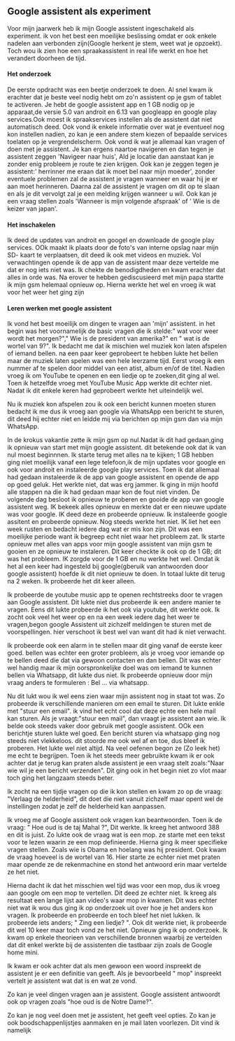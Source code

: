 ## Google assistent als experiment

Voor mijn jaarwerk heb ik mijn Google assistent ingeschakeld als experiment. ik von het best een moeilijke beslissing omdat er ook enkele nadelen aan verbonden zijn(Google herkent je stem, weet wat je opzoekt). Toch wou ik zien hoe een spraakassistent in real life werkt en hoe het verandert doorheen de tijd.

#### Het onderzoek

De eerste opdracht was een beetje onderzoek te doen. Al snel kwam ik erachter dat je beste veel nodig hebt om zo'n assistent op je gsm of tablet te activeren.
Je hebt de google assistent app en 1 GB nodig op je apparaat,de versie 5.0 van androit en 6.13 van googleapp en google play services.Ook moest ik spraakservices instellen als de assistent dat niet automatisch deed.
Ook vond ik enkele informatie over wat je eventueel nog kon instellen nadien, zo kan je een andere stem kiezen of bepaalde services toelaten op je vergrendelscherm.
Ook vond ik wat je allemaal kan vragen of doen met je assistent. Je kan ergens naartoe navigeren en dan 
tegen je assistent zeggen 'Navigeer naar huis', Ald je locatie dan aanstaat kan je zonder enig probleem je route te zien krijgen. Ook kan je zeggen tegen je assistent:' herrinner me eraan dat ik moet bel naar mijn moeder', zonder eventuele problemen zal de assistent je vragen wanneer en waar hij je er aan moet herinneren. Daarna zal de assistent je vragen om dit op te slaan en als je dit vervolgt zal je een melding krijgen wanneer u wil.
Ook kan je een vraag stellen zoals 'Wanneer is mijn volgende afspraak' of ' Wie is de keizer van japan'.


#### Het inschakelen

Ik deed de updates van androit en googel en downloade de google play services. OOk maakt ik plaats door de foto's van interne opslag naar mijn SD- kaart te verplaatsen, dit deed ik ook met videos en muziek. Vol verwachtingen opende ik de app van de assistent maar deze vertelde me dat er nog iets niet was. Ik chekte  de benodigdheden en kwam erachter dat alles in orde was. Na erover te hebben gediscusieerd met mijn papa startte ik mijn gsm helemaal opnieuw op. Hierna werkte het wel en vroeg ik wat voor het weer het ging zijn

#### Leren werken met google assistent

Ik vond het best moeilijk om dingen te vragen aan 'mijn' assistent. in het begin was het voornamelijk de basic vragen die ik stelde:" wat voor weer wordt het morgen?"," Wie is de  president van amerika?" en " wat is de wortel van 9?". Ik bedacht me dat ik mischien wel muziek kon laten afspelen of iemand bellen. na  een paar keer geprobeert te hebben lukte het bellen maar de muziek laten spelen was een hele leerzame tijd. Eerst vroeg ik een nummer af te spelen door middel van een atist, album en/of de titel. Nadien vroeg ik om YouTube te openen en een liedje op te zoeken,dit ging al wel. Toen ik hetzelfde vroeg met YouTube Music App werkte dit echter niet. Nadat ik dit enkele keren had geprobeert werkte het uiteindelijk wel.

Nu ik muziek kon afspelen zou ik ook een bericht kunnen moeten sturen bedacht ik me dus ik vroeg aan google via WhatsApp een bericht te sturen, dit deed hij echter niet en leidde mij via berichten op mijn gsm dan via mijn WhatsApp.

 In de krokus vakantie zette ik mijn gsm op nul.Nadat ik dit had gedaan,ging ik opnieuw van start met mijn google assistent. dit betekende ook dat ik van nul moest beginnnen. Ik starte terug met alles na te kijken; 1 GB hebben ging niet moeilijk vanaf een lege telefoon,ik de mijn updates voor google en ook voor androit en instaleerde google play services. Toen ik dat allemaal had gedaan instaleerde ik de app van google assistent en opende de app op goed geluk. Het werkte niet, dat was erg jammer. Ik ging in mijn hoofd alle stappen na die ik  had gedaan maar kon de fout niet vinden. 
De volgende dag besloot ik opnieuw te proberen en gooide de app van google assistent weg. IK bekeek alles opnieuw en merkte dat er een nieuwe update was voor google.  IK deed deze en probeerde opnieuw. Ik instaleerde google assitent en probeerde opnieuw. Nog steeds werkte het niet.
IK liet het een week rusten en bedacht iedere dag wat er mis kon zijn. Dit was een moeilijke periode want ik begreep echt niet waar het probleem zat. 
Ik starte opnieuw met alles van apps voor mijn google assistent van mijn gsm te gooien en ze opnieuw te instaleren. Dit keer checkte ik ook op de 1 GB; dit was het probleem. IK zorgde voor de 1 GB en nu werkte het wel. Omdat ik het al een keer had ingesteld bij google(gberuik van antwoorden door google assistent) hoefde ik dit niet opnieuw te doen. In totaal lukte dit terug na 2 weken. Ik probeerde het dit keer alleen.

Ik probeerde de youtube music app te openen rechtstreeks  door te vragen aan Google assistent. Dit lukte niet dus probeerde ik een andere manier te vragen. Eens dit lukte probeerde ik het ook via youtube, dit werkte ook.
Ik zocht ook veel het weer op en na een week iedere dag het weer te vragen,begon google Assistent uit zichzelf meldingen te sturen met de voorspellingen. hier verschoot ik best wel van want dit had ik niet verwacht.

Ik probeerde ook een alarm in te stellen maar dit ging vanaf de eerste keer goed. bellen was echter een groter probleem, als je vroeg voor iemande op te bellen deed die dat via  gewoon contacten en dan bellen. Dit was echter wel handig maar ik mijn oorspronkelijke doel was om iemand te kunnen bellen via Whatsapp, dit lukte dus niet. Ik probeerde opnieuw door mijn vraag anders te formuleren : Bel ... via whatsapp.

Nu dit lukt wou ik wel eens zien waar mijn assistent nog in staat tot was. Zo probeerde ik verschillende manieren om een email te sturen. Dit lukte enkle met "stuur een email". ik vind het echt cool dat deze echte een hele mail kan sturen. Als je vraagt:"stuur een mail", dan vraagt je assistent aan wie.
Ik belde ook steeds vaker door gebruik met google assistent. OOk een berichtje sturen lukte wel goed. Een bericht sturen via whatsapp ging nog steeds niet vlekkeloos. dit stoorde me ook wel af en toe, dus bleef ik proberen. Het lukte wel niet altijd.
Na veel oefenen begon ze (Zo leek het) me echt te begrijpen.
Toen ik het steeds meer gebruikte kwam ik er ook achter dat je terug kan praten alsde assistent je een vraag stelt zoals:"Naar wie wil je een bericht verzenden". Dit ging ook in het begin niet zo vlot maar toch ging het langzaam steeds beter.

Ik zocht na een tijdje vragen op die ik kon stellen en kwam zo op de vraag: "Verlaag de helderheid", dit doet die niet vanuit zichzelf maar opent wel de instellingen zodat je zelf de helderheid kan aanpassen.

Ik vroeg me af Google assistent ook vragen kan beantwoorden. Toen ik de vraag: " Hoe oud is de taj Mahal ?", Dit werkte. Ik kreeg het antwoord 388 en dit is juist.
Zo lukte ook de vraag wat is een mop. ze starte met een tekst voor te lezen waarin ze een mop definieerde. Hierna ging ik meer specifieke vragen stellen. Zoals wie is Obama en hoelang was hij president. Ook kwam de vraag hoeveel is de wortel van 16. Hier starte ze echter niet met praten maar opende ze de rekenmachine en stond het antwoord erin maar vertelde ze het niet.

Hierna dacht ik dat het misschien wel tijd was voor een mop, dus ik vroeg aan google om een mop te vertellen. Dit deed ze echter niet. Ik kreeg als resultaat een lange lijst aan video's waar mop in kwamen. Dit was echter niet wat ik wou dus ging ik op onderzoek uit over hoe je het anders kon vragen.
Ik probeerde en probeerde en toch bleef het niet lukken. Ik probeerde iets anders; " Zing een liedje? ". Ook dit werkte  niet, ik probeerde dit wel 10 keer maar toch vond ze het niet. Opnieuw ging ik op onderzoek. Ik kwam op enkele theorieen van verschillende bronnen waarbij ze vertelden dat dit enkel werkte bij de assistenten die tastbaar zijn zoals de Google home mini.

Ik kwam er ook achter dat als men gewoon een woord inspreekt de assistent je er een definitie van geeft. Als je bevoorbeeld " mop" inspreekt vertelt  je assistent wat dat is en wat ze vond.

Zo kan je veel dingen vragen aan je assistent. Google assistent antwoordt ook op vragen zoals "hoe oud is de Notre Dame?".

Zo kan je nog veel doen met je assistent, het geeft veel opties. Zo kan je ook boodschappenlijstjes aanmaken en je mail laten voorlezen. Dit vind ik namelijk

